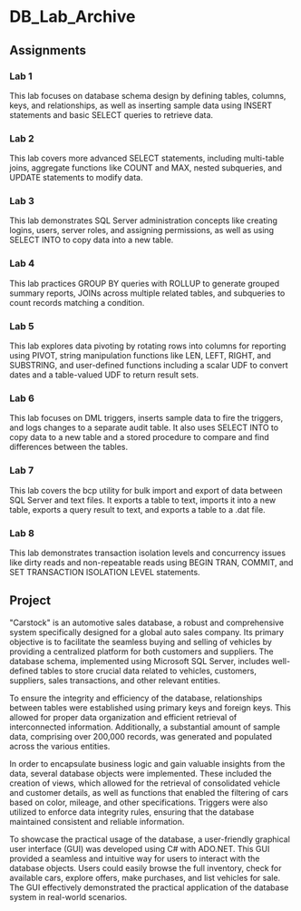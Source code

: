 # DB_Lab_Archive

## Assignments
### Lab 1
This lab focuses on database schema design by defining tables, columns, keys, and relationships, as well as inserting sample data using INSERT statements and basic SELECT queries to retrieve data.

### Lab 2
This lab covers more advanced SELECT statements, including multi-table joins, aggregate functions like COUNT and MAX, nested subqueries, and UPDATE statements to modify data.

### Lab 3
This lab demonstrates SQL Server administration concepts like creating logins, users, server roles, and assigning permissions, as well as using SELECT INTO to copy data into a new table.

### Lab 4
This lab practices GROUP BY queries with ROLLUP to generate grouped summary reports, JOINs across multiple related tables, and subqueries to count records matching a condition.

### Lab 5
This lab explores data pivoting by rotating rows into columns for reporting using PIVOT, string manipulation functions like LEN, LEFT, RIGHT, and SUBSTRING, and user-defined functions including a scalar UDF to convert dates and a table-valued UDF to return result sets.

### Lab 6
This lab focuses on DML triggers, inserts sample data to fire the triggers, and logs changes to a separate audit table. It also uses SELECT INTO to copy data to a new table and a stored procedure to compare and find differences between the tables.

### Lab 7
This lab covers the bcp utility for bulk import and export of data between SQL Server and text files. It exports a table to text, imports it into a new table, exports a query result to text, and exports a table to a .dat file.

### Lab 8
This lab demonstrates transaction isolation levels and concurrency issues like dirty reads and non-repeatable reads using BEGIN TRAN, COMMIT, and SET TRANSACTION ISOLATION LEVEL statements.

## Project
"Carstock" is an automotive sales database, a robust and comprehensive system specifically designed for a global auto sales company. Its primary objective is to facilitate the seamless buying and selling of vehicles by providing a centralized platform for both customers and suppliers. The database schema, implemented using Microsoft SQL Server, includes well-defined tables to store crucial data related to vehicles, customers, suppliers, sales transactions, and other relevant entities.

To ensure the integrity and efficiency of the database, relationships between tables were established using primary keys and foreign keys. This allowed for proper data organization and efficient retrieval of interconnected information. Additionally, a substantial amount of sample data, comprising over 200,000 records, was generated and populated across the various entities.

In order to encapsulate business logic and gain valuable insights from the data, several database objects were implemented. These included the creation of views, which allowed for the retrieval of consolidated vehicle and customer details, as well as functions that enabled the filtering of cars based on color, mileage, and other specifications. Triggers were also utilized to enforce data integrity rules, ensuring that the database maintained consistent and reliable information.

To showcase the practical usage of the database, a user-friendly graphical user interface (GUI) was developed using C# with ADO.NET. This GUI provided a seamless and intuitive way for users to interact with the database objects. Users could easily browse the full inventory, check for available cars, explore offers, make purchases, and list vehicles for sale. The GUI effectively demonstrated the practical application of the database system in real-world scenarios.
